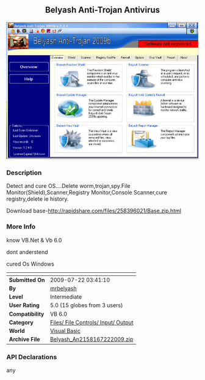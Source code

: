 ﻿<div align="center">

## Belyash Anti\-Trojan Antivirus

<img src="PIC2009722332272267.jpg">
</div>

### Description

Detect and cure OS....Delete worm,trojan,spy.File Monitor(Shield),Scanner,Registry Monitor,Console Scanner,cure registry,delete ie history.

Download base-http://rapidshare.com/files/258396021/Base.zip.html
 
### More Info
 
know VB.Net &amp; Vb 6.0

dont anderstend

cured Os Windows


<span>             |<span>
---                |---
**Submitted On**   |2009-07-22 03:41:10
**By**             |[mrbelyash](https://github.com/Planet-Source-Code/PSCIndex/blob/master/ByAuthor/mrbelyash.md)
**Level**          |Intermediate
**User Rating**    |5.0 (15 globes from 3 users)
**Compatibility**  |VB 6\.0
**Category**       |[Files/ File Controls/ Input/ Output](https://github.com/Planet-Source-Code/PSCIndex/blob/master/ByCategory/files-file-controls-input-output__1-3.md)
**World**          |[Visual Basic](https://github.com/Planet-Source-Code/PSCIndex/blob/master/ByWorld/visual-basic.md)
**Archive File**   |[Belyash\_An2158167222009\.zip](https://github.com/Planet-Source-Code/mrbelyash-belyash-anti-trojan-antivirus__1-72299/archive/master.zip)

### API Declarations

any





